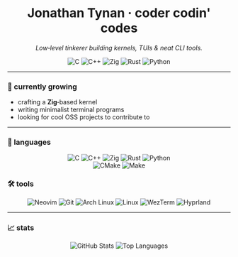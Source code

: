 <!-- README.md -->

<!-- last updated: 2025-07-05 -->

<h1 align="center">Jonathan Tynan · coder codin' codes</h1>

<p align="center"><em>Low‑level tinkerer building kernels, TUIs &amp; neat CLI tools.</em></p>

<div align="center">
  <!-- core stack badges (Monokai‑inspired) -->
  <img alt="C" src="https://img.shields.io/badge/C-a6e22e?style=for-the-badge&logo=c&logoColor=black" />
  <img alt="C++" src="https://img.shields.io/badge/C++-66d9ef?style=for-the-badge&logo=c%2B%2B&logoColor=black" />
  <img alt="Zig" src="https://img.shields.io/badge/Zig-f7a41d?style=for-the-badge&logo=zig&logoColor=black" />
  <img alt="Rust" src="https://img.shields.io/badge/Rust-f92672?style=for-the-badge&logo=rust&logoColor=white" />
  <img alt="Python" src="https://img.shields.io/badge/Python-ffd866?style=for-the-badge&logo=python&logoColor=black" />
</div>

---

### 🌱 currently growing

* crafting a **Zig**‑based kernel
* writing minimalist terminal programs
* looking for cool OSS projects to contribute to

---

### 🧰 languages

<p align="center">
  <img alt="C" src="https://img.shields.io/badge/C-a6e22e?style=for-the-badge&logo=c&logoColor=black" />
  <img alt="C++" src="https://img.shields.io/badge/C++-66d9ef?style=for-the-badge&logo=c%2B%2B&logoColor=black" />
  <img alt="Zig" src="https://img.shields.io/badge/Zig-f7a41d?style=for-the-badge&logo=zig&logoColor=black" />
  <img alt="Rust" src="https://img.shields.io/badge/Rust-f92672?style=for-the-badge&logo=rust&logoColor=white" />
  <img alt="Python" src="https://img.shields.io/badge/Python-ffd866?style=for-the-badge&logo=python&logoColor=black" />
  </br>
  <img alt="CMake" src="https://img.shields.io/badge/CMake-ae81ff?style=for-the-badge&logo=cmake&logoColor=black" />
  <img alt="Make" src="https://img.shields.io/badge/Make-fd971f?style=for-the-badge&logo=gnubash&logoColor=black" />
</p>

### 🛠️ tools

<p align="center">
  <img alt="Neovim" src="https://img.shields.io/badge/Neovim-57A143?style=for-the-badge&logo=neovim&logoColor=white" />
  <img alt="Git" src="https://img.shields.io/badge/Git-F1502F?style=for-the-badge&logo=git&logoColor=white" />
  <img alt="Arch Linux" src="https://img.shields.io/badge/Arch-1793d1?style=for-the-badge&logo=arch-linux&logoColor=white" />
  <img alt="Linux" src="https://img.shields.io/badge/Linux-425161?style=for-the-badge&logo=linux&logoColor=white" />
  <img alt="WezTerm" src="https://img.shields.io/badge/WezTerm-ffd866?style=for-the-badge" />
  <img alt="Hyprland" src="https://img.shields.io/badge/Hyprland-66d9ef?style=for-the-badge" />
</p>

---

### 📈 stats

<p align="center">
  <img src="https://github-readme-stats-mauve-delta-24.vercel.app/api?username=liquidscroll&show_icons=true&hide_title=true&hide_border=true&theme=monokai&include_all_commits=true&count_private=true" alt="GitHub Stats" />
  <img src="https://github-readme-stats-mauve-delta-24.vercel.app/api/top-langs/?username=liquidscroll&layout=compact&hide_border=true&theme=monokai&langs_count=6" alt="Top Languages" />
</p>

